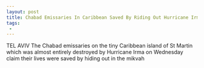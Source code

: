 ```yaml
---
layout: post
title: Chabad Emissaries In Caribbean Saved By Riding Out Hurricane Irma In Jewish Ritual Bath
tags:
 -
---
```

TEL AVIV  The Chabad emissaries on the tiny Caribbean island of St Martin which was almost entirely destroyed by Hurricane Irma on Wednesday claim their lives were saved by hiding out in the mikvah

